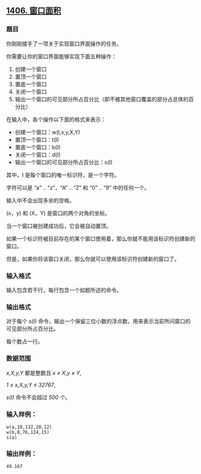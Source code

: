 ## [1406. 窗口面积](https://www.acwing.com/problem/content/1408/)

### 题目

你刚刚接手了一项关于实现窗口界面操作的任务。

你需要让你的窗口界面能够实现下面五种操作：

1. 创建一个窗口
2. 置顶一个窗口
3. 置底一个窗口
4. 关闭一个窗口
5. 输出一个窗口的可见部分所占百分比（即不被其他窗口覆盖的部分占总体的百分比）

在输入中，各个操作以下面的格式来表示：

- 创建一个窗口：w(I,x,y,X,Y)
- 置顶一个窗口：t(I)
- 置底一个窗口：b(I)
- 关闭一个窗口：d(I)
- 输出一个窗口的可见部分所占百分比：s(I)

其中，I 是每个窗口的唯一标识符，是一个字符。

字符可以是 “a” .. “z”，“A” .. “Z” 和 “0” .. “9” 中的任何一个。

输入中不会出现多余的空格。

(x，y) 和 (X，Y) 是窗口的两个对角的坐标。

当一个窗口被创建成功后，它会被自动置顶。

如果一个标识符被目前存在的某个窗口使用着，那么你就不能用该标识符创建新的窗口。

但是，如果你将该窗口关闭，那么你就可以使用该标识符创建新的窗口了。

### 输入格式

输入包含若干行，每行包含一个如题所述的命令。

### 输出格式

对于每个 s(I) 命令，输出一个保留三位小数的浮点数，用来表示当前所问窗口的可见部分所占百分比。

每个数占一行。

### 数据范围

*x,X,y,Y* 都是整数且 *x ≠ X,y ≠ Y*,

*1 ≤ x,X,y,Y ≤ 32767*,

*s(I)* 命令不会超过 *500* 个。

### 输入样例：

```
w(a,10,132,20,12)
w(b,8,76,124,15)
s(a)
```

### 输出样例：

```
49.167
```
